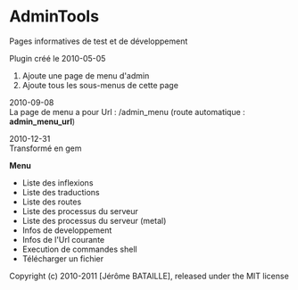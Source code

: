 # AdminTools

Pages informatives de test et de développement

Plugin créé le 2010-05-05

1. Ajoute une page de menu d'admin
2. Ajoute tous les sous-menus de cette page

2010-09-08  
La page de menu a pour Url : /admin_menu (route automatique : **admin_menu_url**)

2010-12-31  
Transformé en gem  

**Menu**

* Liste des inflexions
* Liste des traductions
* Liste des routes<br/>
* Liste des processus du serveur
* Liste des processus du serveur (metal)<br/>  
* Infos de developpement
* Infos de l'Url courante<br/>
* Execution de commandes shell
* Télécharger un fichier

Copyright (c) 2010-2011 [Jérôme BATAILLE], released under the MIT license

